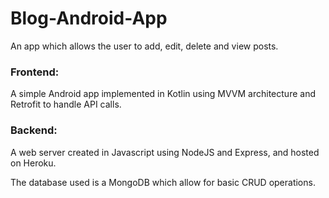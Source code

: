 # Blog-Android-App
An app which allows the user to add, edit, delete and view posts. 

### Frontend: 

A simple Android app implemented in Kotlin using MVVM architecture and Retrofit to handle API calls.

### Backend: 

A web server created in Javascript using NodeJS and Express, and hosted on Heroku. 

The database used is a MongoDB which allow for basic CRUD operations.
